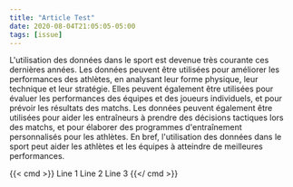 ```yaml
---
title: "Article Test"
date: 2020-08-04T21:05:05-05:00
tags: [issue]
---
```


L'utilisation des données dans le sport est devenue très courante ces dernières années. Les données peuvent être utilisées pour améliorer les performances des athlètes, en analysant leur forme physique, leur technique et leur stratégie. Elles peuvent également être utilisées pour évaluer les performances des équipes et des joueurs individuels, et pour prévoir les résultats des matchs. Les données peuvent également être utilisées pour aider les entraîneurs à prendre des décisions tactiques lors des matchs, et pour élaborer des programmes d'entraînement personnalisés pour les athlètes. En bref, l'utilisation des données dans le sport peut aider les athlètes et les équipes à atteindre de meilleures performances.

{{< cmd >}}
Line 1
Line 2
Line 3
{{</ cmd >}}
